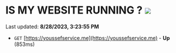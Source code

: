 # IS MY WEBSITE RUNNING ? [![](https://img.shields.io/static/v1?label=Sponsor&message=%E2%9D%A4&logo=GitHub&color=%23fe8e86)](https://github.com/sponsors/<username>)

Last updated: **8/28/2023, 3:23:55 PM**

- `GET` [https://youssefservice.me](https://youssefservice.me) - **Up** (853ms)
